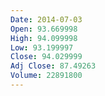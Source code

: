 ```yaml
---
Date: 2014-07-03
Open: 93.669998
High: 94.099998
Low: 93.199997
Close: 94.029999
Adj Close: 87.49263
Volume: 22891800
---
```

